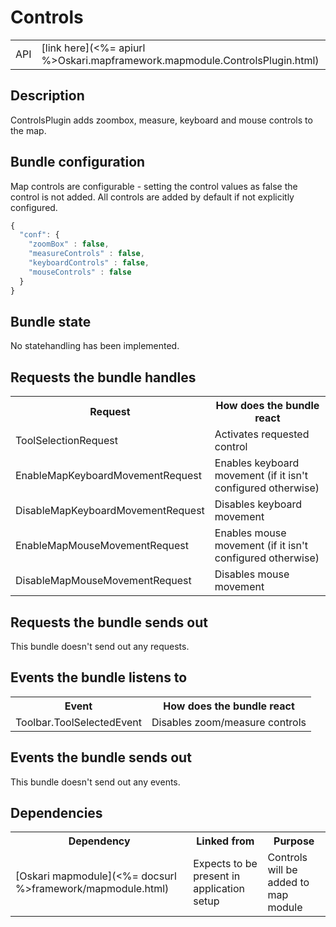 # Controls

<table class="table">
  <tr>
    <td>API</td><td>[link here](<%= apiurl %>Oskari.mapframework.mapmodule.ControlsPlugin.html)</td>
  </tr>
</table>

## Description

ControlsPlugin adds zoombox, measure, keyboard and mouse controls to the map.

## Bundle configuration

Map controls are configurable - setting the control values as false the control is not added. All controls are added by default if not explicitly configured.

```javascript
{
  "conf": {
    "zoomBox" : false,
    "measureControls" : false,
    "keyboardControls" : false,
    "mouseControls" : false
  }
}
```

## Bundle state

No statehandling has been implemented.

## Requests the bundle handles

<table class="table">
  <tr>
    <th>Request</th><th>How does the bundle react</th>
  </tr>
  <tr>
    <td>ToolSelectionRequest</td><td>Activates requested control</td>
  </tr>
  <tr>
    <td>EnableMapKeyboardMovementRequest</td><td>Enables keyboard movement (if it isn't configured otherwise)</td>
  </tr>
  <tr>
    <td>DisableMapKeyboardMovementRequest</td><td>Disables keyboard movement</td>
  </tr>
  <tr>
    <td>EnableMapMouseMovementRequest</td><td>Enables mouse movement (if it isn't configured otherwise)</td>
  </tr>
  <tr>
    <td>DisableMapMouseMovementRequest</td><td>Disables mouse movement</td>
  </tr>
</table>


## Requests the bundle sends out

This bundle doesn't send out any requests.

## Events the bundle listens to

<table class="table">
  <tr>
    <th>Event</th><th>How does the bundle react</th>
  </tr>
  <tr>
    <td>Toolbar.ToolSelectedEvent</td><td>Disables zoom/measure controls</td>
  </tr>
</table>


## Events the bundle sends out

This bundle doesn't send out any events.

## Dependencies

<table class="table">
  <tr>
    <th>Dependency</th><th>Linked from</th><th>Purpose</th>
  </tr>
  <tr>
    <td> [Oskari mapmodule](<%= docsurl %>framework/mapmodule.html) </td>
    <td> Expects to be present in application setup </td>
    <td> Controls will be added to map module </td>
  </tr>
</table>

